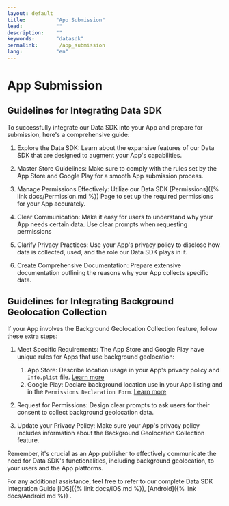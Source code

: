 ```yaml
---
layout: default
title:          "App Submission"
lead:           ""
description:    ""
keywords:       "datasdk"
permalink:       /app_submission
lang:           "en"
---
```


# App Submission
## Guidelines for Integrating Data SDK

To successfully integrate our Data SDK into your App and prepare for submission, here's a comprehensive guide:

1. Explore the Data SDK: Learn about the expansive features of our Data SDK that are designed to augment your App's capabilities.

2. Master Store Guidelines: Make sure to comply with the rules set by the App Store and Google Play for a smooth App submission process.

3. Manage Permissions Effectively: Utilize our Data SDK [Permissions]({% link docs/Permission.md %})  Page to set up the required permissions for your App accurately.

4. Clear Communication: Make it easy for users to understand why your App needs certain data. Use clear prompts when requesting permissions

5. Clarify Privacy Practices: Use your App's privacy policy to disclose how data is collected, used, and the role our Data SDK plays in it.

6. Create Comprehensive Documentation: Prepare extensive documentation outlining the reasons why your App collects specific data.

## Guidelines for Integrating Background Geolocation Collection
If your App involves the Background Geolocation Collection feature, follow these extra steps:

1. Meet Specific Requirements: The App Store and Google Play have unique rules for Apps that use background geolocation:
    1. App Store: Describe location usage in your App's privacy policy and `Info.plist` file. [Learn more](https://developer.apple.com/documentation/corelocation/handling_location_updates_in_the_background)
    2. Google Play: Declare background location use in your App listing and in the `Permissions Declaration Form`. [Learn more](https://support.google.com/googleplay/android-developer/answer/9799150?hl=en)

2. Request for Permissions: Design clear prompts to ask users for their consent to collect background geolocation data.

3. Update your Privacy Policy: Make sure your App's privacy policy includes information about the Background Geolocation Collection feature.

Remember, it's crucial as an App publisher to effectively communicate the need for Data SDK's functionalities, including background geolocation, to your users and the App platforms.

For any additional assistance, feel free to refer to our complete Data SDK Integration Guide [iOS]({% link docs/iOS.md %}), [Android]({% link docs/Android.md %}) .






